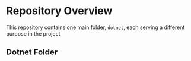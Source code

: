 # Repository Overview

This repository contains one main folder, `dotnet`, each serving a different purpose in the project

## Dotnet Folder

